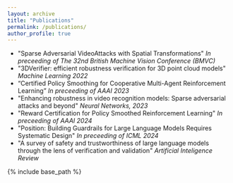 ```yaml
---
layout: archive
title: "Publications"
permalink: /publications/
author_profile: true
---
```

* "Sparse Adversarial VideoAttacks with Spatial Transformations" *In preceeding of The 32nd British Machine Vision Conference (BMVC)*
* "3DVerifier: efficient robustness verification for 3D point cloud models" *Machine Learning 2022*
* “Certified Policy Smoothing for Cooperative Multi-Agent Reinforcement Learning” *In preceeding of AAAI 2023*
* "Enhancing robustness in video recognition models: Sparse adversarial attacks and beyond" *Neural Networks, 2023*
* "Reward Certification for Policy Smoothed Reinforcement Learning" *In preceeding of AAAI 2024*
* "Position: Building Guardrails for Large Language Models Requires Systematic Design" *In preceeding of ICML 2024*
* "A survey of safety and trustworthiness of large language models through the lens of verification and validation" *Artificial Inteligence Review*





{% include base_path %}


